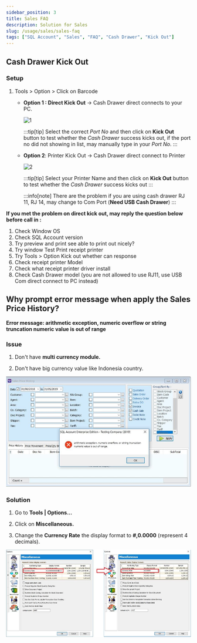 ```yaml
---
sidebar_position: 3
title: Sales FAQ
description: Solution for Sales
slug: /usage/sales/sales-faq
tags: ["SQL Account", "Sales", "FAQ", "Cash Drawer", "Kick Out"]
---
```


## Cash Drawer Kick Out

### Setup

1. Tools > Option > Click on Barcode

    - **Option 1 : Direct Kick Out** -> Cash Drawer direct connects to your PC.

        ![1](../../../static/img/sales/cash-drawer-kick-out/1.png)

        :::tip[tip]
        Select the correct *Port No* and then click on **Kick Out** button to test whether the *Cash Drawer* success kicks out, if the port no did not showing in list, may manually type in your *Port No*.
        :::

    - **Option 2**: Printer Kick Out -> Cash Drawer direct connect to Printer

        ![2](../../../static/img/sales/cash-drawer-kick-out/2.png)

        :::tip[tip]
        Select your Printer Name and then click on **Kick Out** button to test whether the *Cash Drawer* success kicks out
        :::

        :::info[note]
        There are the problem if you are using cash drawer RJ 11, RJ 14, may change to Com Port (**Need USB Cash Drawer**)
        :::

**If you met the problem on direct kick out, may reply the question below before call in :**

1. Check Window OS
2. Check SQL Account version
3. Try preview and print see able to print out nicely?
4. Try window Test Print receipt printer
5. Try Tools > Option Kick out whether can response
6. Check receipt printer Model
7. Check what receipt printer driver install
8. Check Cash Drawer model (you are not allowed to use RJ11, use USB Com direct connect to PC instead)

## Why prompt error message when apply the Sales Price History?

**Error message: arithmetic exception, numeric overflow or string truncation numeric value is out of range**

### Issue

1. Don't have **multi currency module.**

2. Don't have big currency value like Indonesia country.

![3](../../../static/img/sales/error-msg-sales-price-history/yc1-sales-price-history.jpg)

### Solution

1. Go to **Tools | Options...**

2. Click on **Miscellaneous.**

3. Change the **Currency Rate** the display format to **#,0.0000** (represent 4 decimals).

![4](../../../static/img/sales/error-msg-sales-price-history/yc2-sales-price-history.jpg)
